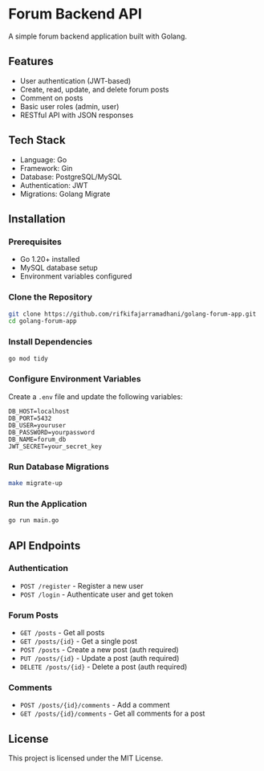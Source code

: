 # Forum Backend API

A simple forum backend application built with Golang.

## Features
- User authentication (JWT-based)
- Create, read, update, and delete forum posts
- Comment on posts
- Basic user roles (admin, user)
- RESTful API with JSON responses

## Tech Stack
- Language: Go
- Framework: Gin
- Database: PostgreSQL/MySQL
- Authentication: JWT
- Migrations: Golang Migrate

## Installation

### Prerequisites
- Go 1.20+ installed
- MySQL database setup
- Environment variables configured

### Clone the Repository
```sh
git clone https://github.com/rifkifajarramadhani/golang-forum-app.git
cd golang-forum-app
```

### Install Dependencies
```sh
go mod tidy
```

### Configure Environment Variables
Create a `.env` file and update the following variables:
```env
DB_HOST=localhost
DB_PORT=5432
DB_USER=youruser
DB_PASSWORD=yourpassword
DB_NAME=forum_db
JWT_SECRET=your_secret_key
```

### Run Database Migrations
```sh
make migrate-up
```

### Run the Application
```sh
go run main.go
```

## API Endpoints

### Authentication
- `POST /register` - Register a new user
- `POST /login` - Authenticate user and get token

### Forum Posts
- `GET /posts` - Get all posts
- `GET /posts/{id}` - Get a single post
- `POST /posts` - Create a new post (auth required)
- `PUT /posts/{id}` - Update a post (auth required)
- `DELETE /posts/{id}` - Delete a post (auth required)

### Comments
- `POST /posts/{id}/comments` - Add a comment
- `GET /posts/{id}/comments` - Get all comments for a post

## License
This project is licensed under the MIT License.

